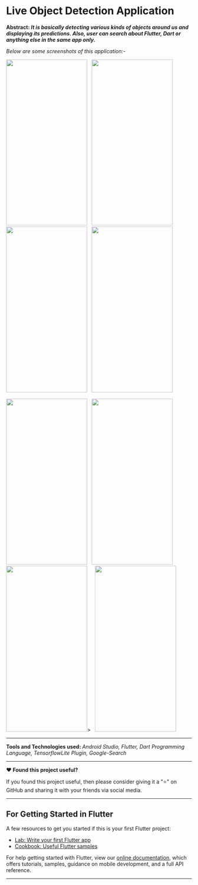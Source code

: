 # Live Object Detection Application
<b>Abstract: <i>It is basically detecting various kinds of objects around us and displaying its predictions. Also, user can search about Flutter, Dart or anything else in the same app only.</i></b>

<i>Below are some screenshots of this application:-</i>


<img src="https://user-images.githubusercontent.com/91781599/184480835-a6fae29f-d734-4027-ac24-1233fea1c4cc.jpg" width=220 height=450></img> &nbsp;  <img src="https://user-images.githubusercontent.com/91781599/184480982-43cd7b3b-2cfd-4043-9965-194bea947edb.jpg" width=220 height=450></img> &nbsp; <img src="https://user-images.githubusercontent.com/91781599/184481216-92d0df3a-41a4-4fed-932d-1206832bea02.jpg" width=220 height=450></img> &nbsp; <img src="https://user-images.githubusercontent.com/91781599/184482896-ae1c2d2e-f9f4-4d17-84c1-2e9b3796c1ad.jpg" width=220 height=450></img>




<img src="https://user-images.githubusercontent.com/91781599/184481662-661d8edf-8c5d-4602-823d-d7d981aacb24.jpg" width=220 height=450></img> &nbsp;  <img src="https://user-images.githubusercontent.com/91781599/184481774-96b926c5-fac7-4931-9e64-d3ba640ef85a.jpg" width=220 height=450></img> &nbsp; <img src="https://user-images.githubusercontent.com/91781599/184482007-c8875ad7-e38e-4a0b-9416-f4512ba204f9.jpg" width=220 height=450></img>> &nbsp; <img src="https://user-images.githubusercontent.com/91781599/184482544-71dd7b87-2181-491a-a90f-5c10d8a158ff.jpg" width=220 height=450></img>

<hr>
<b>Tools and Technologies used: </b> <i>Android Studio, Flutter, Dart Programming Language, TensorflowLite Plugin, Google-Search</i>

<hr>
<b>❤️ Found this project useful?</b>
<p>If you found this project useful, then please consider giving it a "⭐" on GitHub and sharing it with your friends via social media.</p>

<hr>

## For Getting Started in Flutter


A few resources to get you started if this is your first Flutter project:

- [Lab: Write your first Flutter app](https://flutter.dev/docs/get-started/codelab)
- [Cookbook: Useful Flutter samples](https://flutter.dev/docs/cookbook)

For help getting started with Flutter, view our
[online documentation](https://flutter.dev/docs), which offers tutorials,
samples, guidance on mobile development, and a full API reference.
<hr>
